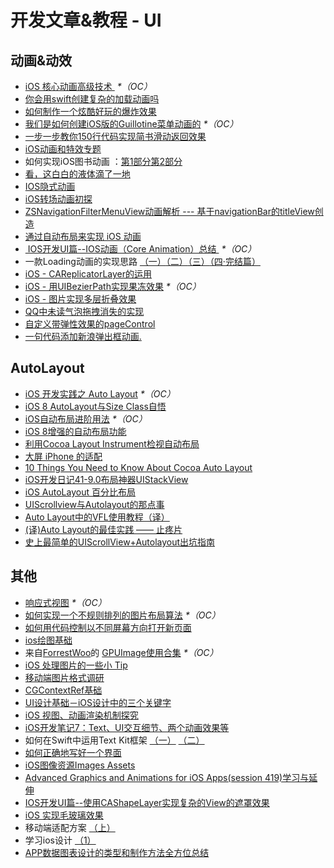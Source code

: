# 开发文章&教程 - UI
## 动画&动效
- [iOS 核心动画高级技术 ][1] _\*（OC）_
- [你会用swift创建复杂的加载动画吗][2]
- [如何制作一个炫酷好玩的爆炸效果][3]
- [我们是如何创建iOS版的Guillotine菜单动画的][4] _\*（OC）_
- [一步一步教你150行代码实现简书滑动返回效果][5]
- [iOS动画和特效专题][6]
- 如何实现iOS图书动画 ：[第1部分][7][第2部分][8]
- [看，这白白的液体滴了一地][9]
- [IOS隐式动画][10]
- [iOS转场动画初探][11]
- [ZSNavigationFilterMenuView动画解析 --- 基于navigationBar的titleView创造][12]
- [通过自动布局来实现 iOS 动画][13]
- [ IOS开发UI篇--IOS动画（Core Animation）总结 ][14] _\*（OC）_
- 一款Loading动画的实现思路 [（一）][15][（二）][16][（三）][17][（四·完结篇）][18]
- [iOS - CAReplicatorLayer的运用][19]
- [iOS - 用UIBezierPath实现果冻效果][20] _\*（OC）_
- [iOS - 图片实现多层折叠效果][21]
- [QQ中未读气泡拖拽消失的实现][22]
- [自定义带弹性效果的pageControl][23]
- [一句代码添加新浪弹出框动画.][24]

## AutoLayout
- [iOS 开发实践之 Auto Layout][25] _\*（OC）_
- [iOS 8 AutoLayout与Size Class自悟][26]
- [iOS自动布局进阶用法][27] _\*（OC）_
- [iOS 8增强的自动布局功能][28]
- [利用Cocoa Layout Instrument检视自动布局][29]
- [大屏 iPhone 的适配][30]
- [10 Things You Need to Know About Cocoa Auto Layout][31]
- [iOS开发日记41-9.0布局神器UIStackView][32]
- [iOS AutoLayout 百分比布局][33]
- [UIScrollview与Autolayout的那点事][34]
- [Auto Layout中的VFL使用教程（译）][35]
- [(译)Auto Layout的最佳实践 —— 止疼片][36]
- [史上最简单的UIScrollView+Autolayout出坑指南][37]


## 其他
- [响应式视图][38] _\*（OC）_
- [如何实现一个不规则排列的图片布局算法][39] _\*（OC）_
- [如何用代码控制以不同屏幕方向打开新页面][40]
- [ios绘图基础][41]
- 来自[ForrestWoo][42]的 [GPUImage使用合集][43] _\*（OC）_ 
- [iOS 处理图片的一些小 Tip][44]
- [移动端图片格式调研][45]
- [CGContextRef基础][46]
- [UI设计基础－iOS设计中的三个关键字][47]
- [iOS 视图、动画渲染机制探究][48]
- [iOS开发笔记7：Text、UI交互细节、两个动画效果等][49]
- 如何在Swift中运用Text Kit框架 [（一）][50] [（二）][51]
- [如何正确地写好一个界面][52]
- [iOS图像资源Images Assets][53]
- [Advanced Graphics and Animations for iOS Apps(session 419)学习与延伸][54]
- [IOS开发UI篇--使用CAShapeLayer实现复杂的View的遮罩效果][55]
- [iOS 实现毛玻璃效果][56]
- 移动端适配方案 [（上）][57]
- 学习ios设计 [（1）][58]
- [APP数据图表设计的类型和制作方法全方位总结][59]

[1]:	http://wiki.jikexueyuan.com/project/ios-core-animation/
[2]:	http://www.cocoachina.com/swift/20150906/13327.html
[3]:	http://xxycode.com/ru-he-zhi-zuo-ge-xuan-ku-hao-wan-de-bao-zha-xiao-guo-2/
[4]:	http://hechen.info/2015/09/01/How-We-Created-Guillotine-Menu-Animation-for-iOS/
[5]:	http://www.jianshu.com/p/59be4551c418
[6]:	http://liuyanwei.jumppo.com/2015/10/29/iOS-animation-0.html
[7]:	http://www.devtf.cn/?p=1127 "如何实现iOS图书动画:第1部分"
[8]:	http://www.devtf.cn/?p=1129 "如何实现iOS图书动画-第2部分"
[9]:	http://pandara.xyz/2015/11/24/ios_water_drop/ "看，这白白的液体滴了一地"
[10]:	http://www.goofyy.com/blog/ios%e9%9a%90%e5%bc%8f%e5%8a%a8%e7%94%bb/ "IOS隐式动画"
[11]:	http://www.cnblogs.com/hxwj/p/5069806.html "iOS转场动画初探"
[12]:	http://www.jianshu.com/p/50f66a1136de "ZSNavigationFilterMenuView动画解析 --- 基于navigationBar的titleView创造"
[13]:	https://realm.io/cn/news/gotocph-marin-todorov-auto-layout-animations-ios/ "通过自动布局来实现 iOS 动画"
[14]:	http://blog.csdn.net/yixiangboy/article/details/47016829 "IOS开发UI篇--IOS动画（Core Animation）总结"
[15]:	http://www.jianshu.com/p/1c6a2de68753 "一款Loading动画的实现思路（一）"
[16]:	http://www.jianshu.com/p/0dac1208a7ad "一款Loading动画的实现思路（二）"
[17]:	http://www.jianshu.com/p/56448d3d3596 "一款Loading动画的实现思路（三）"
[18]:	http://www.jianshu.com/p/41f277682c91 "一款Loading动画的实现思路（四·完结篇）"
[19]:	http://www.jianshu.com/p/a927157ac62a "iOS - CAReplicatorLayer的运用"
[20]:	http://www.jianshu.com/p/21db20189c40 "iOS - 用UIBezierPath实现果冻效果"
[21]:	http://www.jianshu.com/p/4b26a1f641a3 "iOS - 图片实现多层折叠效果"
[22]:	http://www.cnblogs.com/CyanStone/p/5111178.html "QQ中未读气泡拖拽消失的实现（参照一位年轻牛B的博主的思路自己实现了一下）"
[23]:	http://www.cnblogs.com/CyanStone/p/5123759.html "自定义带弹性效果的pageControl"
[24]:	http://bihongbo.com/2015/08/19/sinaAnimation/ "一句代码添加新浪弹出框动画."
[25]:	http://xuexuefeng.com/autolayout/
[26]:	http://www.hmttommy.com/2014/12/05/AutoLayout/
[27]:	http://www.cnblogs.com/dsxniubility/p/4266581.html
[28]:	http://mp.weixin.qq.com/s?__biz=MjM5OTM0MzIwMQ==&mid=206448996&idx=3&sn=895663ec96a8469820b54b6536975340#rd
[29]:	http://www.cocoachina.com/ios/20151105/13927.html
[30]:	http://blog.ibireme.com/2014/09/16/adapted_to_iphone6/ "大屏 iPhone 的适配"
[31]:	http://southpeak.github.io/blog/2015/08/31/translate-10-things-you-need-to-know-about-cocoa-auto-layout/
[32]:	http://www.cnblogs.com/Twisted-Fate/p/4923326.html "iOS开发日记41-9.0布局神器UIStackView"
[33]:	http://liumh.com/2015/09/27/ios-autolayout-multiplier/ "iOS AutoLayout 百分比布局"
[34]:	http://adad184.com/2015/12/01/scrollview-under-autolayout/ "UIScrollview与Autolayout的那点事"
[35]:	http://mmmmmax.wang/2015/12/11/Auto-Layout-Visual-Format-Language-Tutorial/ "Auto Layout中的VFL使用教程（译）"
[36]:	http://www.calios.gq/2015/12/14/%EF%BC%BB%E8%AF%91%EF%BC%BDAuto-Layout%E7%9A%84%E6%9C%80%E4%BD%B3%E5%AE%9E%E8%B7%B5-%E2%80%94%E2%80%94-%E6%AD%A2%E7%96%BC%E7%89%87/ "［译］Auto Layout的最佳实践 —— 止疼片"
[37]:	http://bestswifter.com/blog/2015/12/21/shi-shang-zui-jian-dan-de-uiscrollview-plus-autolayoutchu-keng-zhi-nan/ "史上最简单的UIScrollView+Autolayout出坑指南"
[38]:	http://objccn.io/issue-22-5/
[39]:	http://kittenyang.com/layout-algorithm
[40]:	https://lvwenhan.com/ios/458.html
[41]:	http://liuyanwei.jumppo.com/2015/07/25/ios-draw-base.html
[42]:	http://www.cnblogs.com/salam/ "ForrestWoo"
[43]:	http://www.cnblogs.com/salam/tag/GPUImage/
[44]:	http://blog.ibireme.com/2015/11/02/ios_image_tips/ "iOS 处理图片的一些小 Tip"
[45]:	http://blog.ibireme.com/2015/11/02/mobile_image_benchmark/
[46]:	https://mp.weixin.qq.com/s?__biz=MzAwMjYwMTAwNw==&mid=402342027&idx=1&sn=ba413699626cf1880e33f10a183a343c&scene=1&srcid=1130XiEHdiK5oNxdxzzL7CD7&key=ff7411024a07f3eb866bf44c61ee35e19fa0fb581392747ff93ab9adcc0007fb6f5d843d1fe8cf93ac2be933ed3575de&ascene=0&uin=MjY5MzMxNTMwMQ%3D%3D
[47]:	http://www.cocoachina.com/design/20151214/14680.html
[48]:	http://segmentfault.com/a/1190000004164291 "iOS 视图、动画渲染机制探究"
[49]:	http://www.cnblogs.com/colinhou/p/5062502.html "iOS开发笔记7：Text、UI交互细节、两个动画效果等"
[50]:	http://www.devtalking.com/articles/text-kit-tutorial-in-swift-1/ "如何在Swift中运用Text Kit框架（一） October 31, 2014"
[51]:	http://www.devtalking.com/articles/text-kit-tutorial-in-swift-2/ "如何在Swift中运用Text Kit框架（二） December 11, 2014"
[52]:	http://oncenote.com/2015/12/08/How-to-build-UI/ "如何正确地写好一个界面"
[53]:	http://www.cnblogs.com/jgCho/p/5089009.html "iOS图像资源Images Assets"
[54]:	https://github.com/100mango/zen/blob/master/WWDC%E5%BF%83%E5%BE%97%EF%BC%9AAdvanced%20Graphics%20and%20Animations%20for%20iOS%20Apps/Advanced%20Graphics%20and%20Animations%20for%20iOS%20Apps.md
[55]:	http://blog.csdn.net/yixiangboy/article/details/50485250 "IOS开发UI篇--使用CAShapeLayer实现复杂的View的遮罩效果"
[56]:	http://www.cnblogs.com/arvin-sir/p/5131358.html "iOS 实现毛玻璃效果"
[57]:	https://github.com/riskers/blog/issues/17?hmsr=toutiao.io&utm_medium=toutiao.io&utm_source=toutiao.io
[58]:	http://www.cnblogs.com/themachine/p/5180103.html "学习ios设计（1）"
[59]:	http://www.uisdc.com/app-chart-design-summary "APP数据图表设计的类型和制作方法全方位总结"